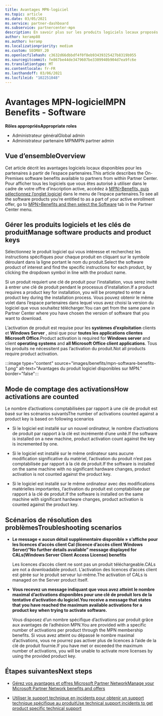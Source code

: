 ```yaml
---
title: Avantages MPN-logiciel
ms.topic: article
ms.date: 03/05/2021
ms.service: partner-dashboard
ms.subservice: partnercenter-mpn
description: En savoir plus sur les produits logiciels locaux proposés en tant qu’avantages Microsoft Partner Network (MPN)
author: keramp88
ms.author: keramp
ms.localizationpriority: medium
ms.custom: SEOMAY.20
ms.openlocfilehash: c3632d66dbbdf4f0f8eb93439325427b8319b955
ms.sourcegitcommit: fe867be44de3479607be3309940b904d7ea9fc6e
ms.translationtype: MT
ms.contentlocale: fr-FR
ms.lasthandoff: 03/06/2021
ms.locfileid: "102251048"
---
```

# <a name="mpn-benefits---software"></a><span data-ttu-id="d83d4-103">Avantages MPN-logiciel</span><span class="sxs-lookup"><span data-stu-id="d83d4-103">MPN Benefits - Software</span></span>

<span data-ttu-id="d83d4-104">**Rôles appropriés**</span><span class="sxs-lookup"><span data-stu-id="d83d4-104">**Appropriate roles**</span></span>

- <span data-ttu-id="d83d4-105">Administrateur général</span><span class="sxs-lookup"><span data-stu-id="d83d4-105">Global admin</span></span>
- <span data-ttu-id="d83d4-106">Administrateur partenaire MPN</span><span class="sxs-lookup"><span data-stu-id="d83d4-106">MPN partner admin</span></span>

## <a name="overview"></a><span data-ttu-id="d83d4-107">Vue d’ensemble</span><span class="sxs-lookup"><span data-stu-id="d83d4-107">Overview</span></span>

<span data-ttu-id="d83d4-108">Cet article décrit les avantages logiciels locaux disponibles pour les partenaires à partir de l’espace partenaires.</span><span class="sxs-lookup"><span data-stu-id="d83d4-108">This article describes the On-Premises software benefits available to partners from within Partner Center.</span></span> <span data-ttu-id="d83d4-109">Pour afficher tous les logiciels que vous êtes autorisé à utiliser dans le cadre de votre offre d’inscription active, accédez à  [MPN>Benefits, puis sélectionnez l’onglet logiciel](https://partner.microsoft.com/dashboard/mpn/membership/benefits/software) dans le menu de l’espace partenaires.</span><span class="sxs-lookup"><span data-stu-id="d83d4-109">To see all the software products you’re entitled to as a part of your active enrollment offer, go to  [MPN>Benefits and then select the Software](https://partner.microsoft.com/dashboard/mpn/membership/benefits/software) tab in the Partner Center menu.</span></span>  

## <a name="manage-software-products-and-product-keys"></a><span data-ttu-id="d83d4-110">Gérer les produits logiciels et les clés de produit</span><span class="sxs-lookup"><span data-stu-id="d83d4-110">Manage software products and product keys</span></span>

<span data-ttu-id="d83d4-111">Sélectionnez le produit logiciel qui vous intéresse et recherchez les instructions spécifiques pour chaque produit en cliquant sur le symbole déroulant dans la ligne portant le nom du produit.</span><span class="sxs-lookup"><span data-stu-id="d83d4-111">Select the software product of  interest and find the specific instructions for each product, by clicking the dropdown symbol in line with the product name.</span></span>

<span data-ttu-id="d83d4-112">Si un produit requiert une clé de produit pour l’installation, vous serez invité à entrer une clé de produit pendant le processus d’installation.</span><span class="sxs-lookup"><span data-stu-id="d83d4-112">If a product requires a product key for installation, you will be prompted to enter a product key during the installation process.</span></span> <span data-ttu-id="d83d4-113">Vous pouvez obtenir le même volet dans l’espace partenaires dans lequel vous avez choisi la version du logiciel que vous souhaitez télécharger.</span><span class="sxs-lookup"><span data-stu-id="d83d4-113">You can get from the same pane in Partner Center where you have chosen the version of software that you want to download.</span></span>

<span data-ttu-id="d83d4-114">L’activation de produit est requise pour les **systèmes d’exploitation** clients et **Windows Server** , ainsi que pour **toutes les applications clientes Microsoft Office**.</span><span class="sxs-lookup"><span data-stu-id="d83d4-114">Product activation is required for **Windows server** and client **operating systems** and **all Microsoft Office client applications**.</span></span> <span data-ttu-id="d83d4-115">Tous les produits ne nécessitent pas l’activation du produit.</span><span class="sxs-lookup"><span data-stu-id="d83d4-115">Not all products require product activation.</span></span>

:::image type="content" source="images/benefits/mpn-software-benefits-1.png" alt-text="Avantages du produit logiciel disponibles sur MPN." border="false":::

## <a name="how-activations-are-counted"></a><span data-ttu-id="d83d4-117">Mode de comptage des activations</span><span class="sxs-lookup"><span data-stu-id="d83d4-117">How activations are counted</span></span>

<span data-ttu-id="d83d4-118">Le nombre d’activations comptabilisées par rapport à une clé de produit est basé sur les scénarios suivants</span><span class="sxs-lookup"><span data-stu-id="d83d4-118">The number of activations counted against a product key is based on following scenarios</span></span>

- <span data-ttu-id="d83d4-119">Si le logiciel est installé sur un nouvel ordinateur, le nombre d’activations de produit par rapport à la clé est incrémenté d’une unité.</span><span class="sxs-lookup"><span data-stu-id="d83d4-119">If the software is installed on a new machine, product activation count against the key is incremented by one.</span></span>
 
- <span data-ttu-id="d83d4-120">Si le logiciel est installé sur le même ordinateur sans aucune modification significative du matériel, l’activation du produit n’est pas comptabilisée par rapport à la clé de produit.</span><span class="sxs-lookup"><span data-stu-id="d83d4-120">If the software is installed on the same machine with no significant hardware changes, product activation is not counted against the product key.</span></span>

- <span data-ttu-id="d83d4-121">Si le logiciel est installé sur le même ordinateur avec des modifications matérielles importantes, l’activation du produit est comptabilisée par rapport à la clé de produit.</span><span class="sxs-lookup"><span data-stu-id="d83d4-121">If the software is installed on the same machine with significant hardware changes, product activation is counted against the product key.</span></span>

## <a name="troubleshooting-scenarios"></a><span data-ttu-id="d83d4-122">Scénarios de résolution des problèmes</span><span class="sxs-lookup"><span data-stu-id="d83d4-122">Troubleshooting scenarios</span></span>

- <span data-ttu-id="d83d4-123">**Le message « aucun détail supplémentaire disponible » s’affiche pour les licences d’accès client Cal (licence d’accès client Windows Server)**</span><span class="sxs-lookup"><span data-stu-id="d83d4-123">**“No further details available” message displayed for CALs(Windows Server Client Access License) benefits**</span></span>

    <span data-ttu-id="d83d4-124">Les licences d’accès client ne sont pas un produit téléchargeable.</span><span class="sxs-lookup"><span data-stu-id="d83d4-124">CALs are not a downloadable product.</span></span> <span data-ttu-id="d83d4-125">L’activation des licences d’accès client est gérée sur le produit serveur lui-même.</span><span class="sxs-lookup"><span data-stu-id="d83d4-125">The activation of CALs is managed on the Server product itself.</span></span>

- <span data-ttu-id="d83d4-126">**Vous recevez un message indiquant que vous avez atteint le nombre maximal d’activations disponibles pour une clé de produit lors de la tentative d’activation du logiciel.**</span><span class="sxs-lookup"><span data-stu-id="d83d4-126">**You receive a message that states that you have reached the maximum available activations for a product key when trying to activate software.**</span></span>

    <span data-ttu-id="d83d4-127">Vous disposez d’un nombre spécifique d’activations par produit grâce aux avantages de l’adhésion MPN.</span><span class="sxs-lookup"><span data-stu-id="d83d4-127">You are provided with a specific number of activations per product through the MPN membership benefits.</span></span> <span data-ttu-id="d83d4-128">Si vous avez atteint ou dépassé le nombre maximal d’activations, vous ne pourrez pas activer plus de licences à l’aide de la clé de produit fournie.</span><span class="sxs-lookup"><span data-stu-id="d83d4-128">If you have met or exceeded the maximum number of activations, you will be unable to activate more licenses by using the provided product key.</span></span>


 ## <a name="next-steps"></a><span data-ttu-id="d83d4-129">Étapes suivantes</span><span class="sxs-lookup"><span data-stu-id="d83d4-129">Next steps</span></span>

- [<span data-ttu-id="d83d4-130">Gérez vos avantages et offres Microsoft Partner Network</span><span class="sxs-lookup"><span data-stu-id="d83d4-130">Manage your Microsoft Partner Network benefits and offers</span></span>](manage-your-partner-network-benefits.md)

- [<span data-ttu-id="d83d4-131">Utiliser le support technique en incidents pour obtenir un support technique spécifique au produit</span><span class="sxs-lookup"><span data-stu-id="d83d4-131">Use technical support incidents to get product specific technical support</span></span>](mpn-benefits-technical-support.md)



